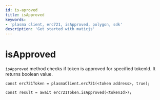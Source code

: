 ```yaml
---
id: is-aproved
title: isApproved
keywords: 
- 'plasma client, erc721, isApproved, polygon, sdk'
description: 'Get started with maticjs'
---
```


# isApproved

`isApproved` method checks if token is approved for specified tokenId. It returns boolean value.

```
const erc721Token = plasmaClient.erc721(<token address>, true);

const result = await erc721Token.isApproved(<tokenId>);

```
